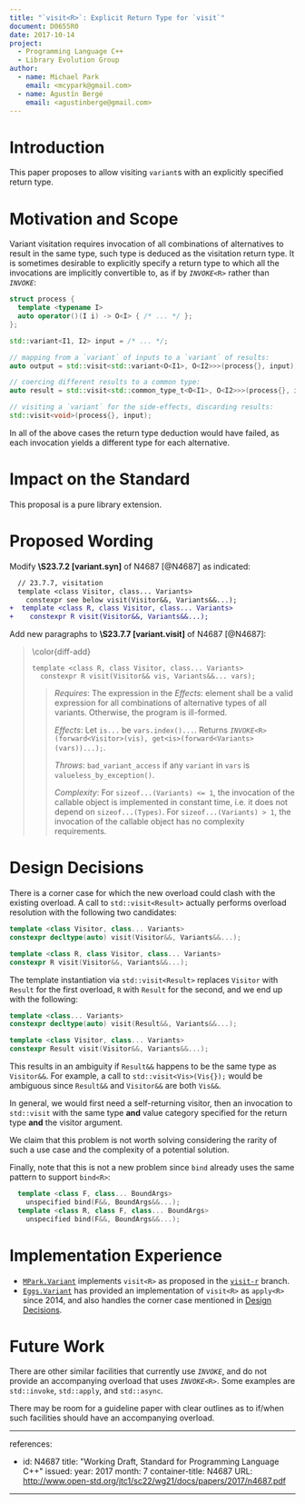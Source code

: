 ```yaml
---
title: "`visit<R>`: Explicit Return Type for `visit`"
document: D0655R0
date: 2017-10-14
project:
  - Programming Language C++
  - Library Evolution Group
author:
  - name: Michael Park
    email: <mcypark@gmail.com>
  - name: Agustín Bergé
    email: <agustinberge@gmail.com>
---
```


# Introduction

This paper proposes to allow visiting `variant`s with an explicitly specified
return type.

# Motivation and Scope

Variant visitation requires invocation of all combinations of alternatives to
result in the same type, such type is deduced as the visitation return type.
It is sometimes desirable to explicitly specify a return type to which all
the invocations are implicitly convertible to, as if by _`INVOKE`_`<R>` rather
than _`INVOKE`_:

```cpp
struct process {
  template <typename I>
  auto operator()(I i) -> O<I> { /* ... */ };
};

std::variant<I1, I2> input = /* ... */;

// mapping from a `variant` of inputs to a `variant` of results:
auto output = std::visit<std::variant<O<I1>, O<I2>>>(process{}, input);

// coercing different results to a common type:
auto result = std::visit<std::common_type_t<O<I1>, O<I2>>>(process{}, input);

// visiting a `variant` for the side-effects, discarding results:
std::visit<void>(process{}, input);
```

In all of the above cases the return type deduction would have failed, as each
invocation yields a different type for each alternative.

# Impact on the Standard

This proposal is a pure library extension.

# Proposed Wording

Modify __\S23.7.2 [variant.syn]__ of N4687 [@N4687] as indicated:

```diff
  // 23.7.7, visitation
  template <class Visitor, class... Variants>
    constexpr see below visit(Visitor&&, Variants&&...);
+  template <class R, class Visitor, class... Variants>
+    constexpr R visit(Visitor&&, Variants&&...);
```

Add new paragraphs to __\S23.7.7 [variant.visit]__ of N4687 [@N4687]:

> \color{diff-add}
>
> ```
> template <class R, class Visitor, class... Variants>
>   constexpr R visit(Visitor&& vis, Variants&&... vars);
> ```
>>
>> _Requires_: The expression in the _Effects_: element shall be
>> a valid expression for all combinations of alternative types
>> of all variants.  Otherwise, the program is ill-formed.
>>
>> _Effects_: Let `is...` be `vars.index()...`. Returns
>> _`INVOKE`_`<R>(forward<Visitor>(vis), get<is>(forward<Variants>(vars))...);`.
>>
>> _Throws_: `bad_variant_access` if any `variant` in `vars` is
>> `valueless_by_exception()`.
>>
>> _Complexity_: For `sizeof...(Variants) <= 1`, the invocation of the callable
>> object is implemented in constant time, i.e. it does not depend on
>> `sizeof...(Types)`. For `sizeof...(Variants) > 1`, the invocation of
>> the callable object has no complexity requirements.

# Design Decisions

There is a corner case for which the new overload could clash with the existing
overload. A call to `std::visit<Result>` actually performs overload resolution
with the following two candidates:

```cpp
template <class Visitor, class... Variants>
constexpr decltype(auto) visit(Visitor&&, Variants&&...);

template <class R, class Visitor, class... Variants>
constexpr R visit(Visitor&&, Variants&&...);
```

The template instantiation via `std::visit<Result>` replaces `Visitor` with
`Result` for the first overload, `R` with `Result` for the second, and
we end up with the following:

```cpp
template <class... Variants>
constexpr decltype(auto) visit(Result&&, Variants&&...);

template <class Visitor, class... Variants>
constexpr Result visit(Visitor&&, Variants&&...);
```

This results in an ambiguity if `Result&&` happens to be the same type as
`Visitor&&`. For example, a call to `std::visit<Vis>(Vis{});` would be
ambiguous since `Result&&` and `Visitor&&` are both `Vis&&`.

In general, we would first need a self-returning visitor, then an invocation
to `std::visit` with the same type __and__ value category specified for
the return type __and__ the visitor argument.

We claim that this problem is not worth solving considering the rarity of
such a use case and the complexity of a potential solution.

Finally, note that this is not a new problem since `bind` already uses
the same pattern to support `bind<R>`:

```cpp
  template <class F, class... BoundArgs>
    unspecified bind(F&&, BoundArgs&&...);
  template <class R, class F, class... BoundArgs>
    unspecified bind(F&&, BoundArgs&&...);
```

# Implementation Experience

  - [`MPark.Variant`][mpark/variant] implements `visit<R>` as proposed in
    the [`visit-r`][visit-r] branch.
  - [`Eggs.Variant`][eggs/variant] has provided an implementation of `visit<R>`
    as `apply<R>` since 2014, and also handles the corner case mentioned in
    [Design Decisions](#design-decisions).

[visit-r]: https://github.com/mpark/variant/tree/visit-r
[mpark/variant]: https://github.com/mpark/variant
[eggs/variant]: https://github.com/eggs-cpp/variant

# Future Work

There are other similar facilities that currently use _`INVOKE`_, and
do not provide an accompanying overload that uses _`INVOKE`_`<R>`.
Some examples are `std::invoke`, `std::apply`, and `std::async`.

There may be room for a guideline paper with clear outlines as to
if/when such facilities should have an accompanying overload.

---
references:
  - id: N4687
    title: "Working Draft, Standard for Programming Language C++"
    issued:
      year: 2017
      month: 7
    container-title: N4687
    URL: http://www.open-std.org/jtc1/sc22/wg21/docs/papers/2017/n4687.pdf
---
